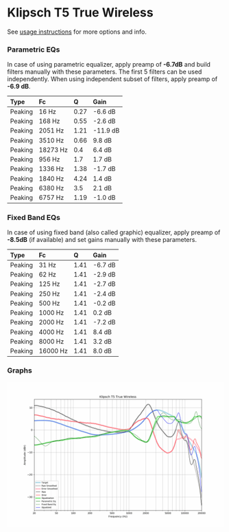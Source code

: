 # Klipsch T5 True Wireless
See [usage instructions](https://github.com/jaakkopasanen/AutoEq#usage) for more options and info.

### Parametric EQs
In case of using parametric equalizer, apply preamp of **-6.7dB** and build filters manually
with these parameters. The first 5 filters can be used independently.
When using independent subset of filters, apply preamp of **-6.9 dB**.

| Type    | Fc       |    Q | Gain     |
|:--------|:---------|:-----|:---------|
| Peaking | 16 Hz    | 0.27 | -6.6 dB  |
| Peaking | 168 Hz   | 0.55 | -2.6 dB  |
| Peaking | 2051 Hz  | 1.21 | -11.9 dB |
| Peaking | 3510 Hz  | 0.66 | 9.8 dB   |
| Peaking | 18273 Hz | 0.4  | 6.4 dB   |
| Peaking | 956 Hz   | 1.7  | 1.7 dB   |
| Peaking | 1336 Hz  | 1.38 | -1.7 dB  |
| Peaking | 1840 Hz  | 4.24 | 1.4 dB   |
| Peaking | 6380 Hz  | 3.5  | 2.1 dB   |
| Peaking | 6757 Hz  | 1.19 | -1.0 dB  |

### Fixed Band EQs
In case of using fixed band (also called graphic) equalizer, apply preamp of **-8.5dB**
(if available) and set gains manually with these parameters.

| Type    | Fc       |    Q | Gain    |
|:--------|:---------|:-----|:--------|
| Peaking | 31 Hz    | 1.41 | -6.7 dB |
| Peaking | 62 Hz    | 1.41 | -2.9 dB |
| Peaking | 125 Hz   | 1.41 | -2.7 dB |
| Peaking | 250 Hz   | 1.41 | -2.4 dB |
| Peaking | 500 Hz   | 1.41 | -0.2 dB |
| Peaking | 1000 Hz  | 1.41 | 0.2 dB  |
| Peaking | 2000 Hz  | 1.41 | -7.2 dB |
| Peaking | 4000 Hz  | 1.41 | 8.4 dB  |
| Peaking | 8000 Hz  | 1.41 | 3.2 dB  |
| Peaking | 16000 Hz | 1.41 | 8.0 dB  |

### Graphs
![](./Klipsch%20T5%20True%20Wireless.png)